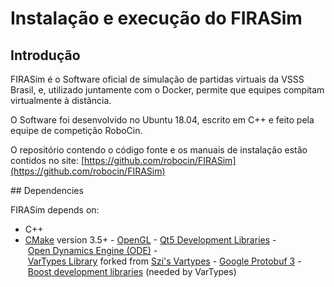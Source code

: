 # Instalação e execução do FIRASim

## Introdução

FIRASim é o Software oficial de simulação de partidas virtuais da VSSS Brasil, e, utilizado juntamente com o Docker, permite que equipes compitam virtualmente à distância.

O Software foi desenvolvido no Ubuntu 18.04, escrito em C++ e feito pela equipe de competição RoboCin.

O repositório contendo o código fonte e os manuais de instalação estão contidos no site: [https://github.com/robocin/FIRASim](https://github.com/robocin/FIRASim)

 ## Dependencies 
  
 FIRASim depends on: 
  
- C++
- [CMake](https://cmake.org/) version 3.5+ 
- [OpenGL](https://www.opengl.org) 
- [Qt5 Development Libraries](https://www.qt.io) 
- [Open Dynamics Engine (ODE)](http://www.ode.org) 
- [VarTypes Library](https://github.com/jpfeltracco/vartypes) forked from [Szi's Vartypes](https://github.com/szi/vartypes) 
- [Google Protobuf 3](https://github.com/google/protobuf) 
- [Boost development libraries](http://www.boost.org/) (needed by VarTypes)
